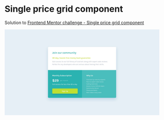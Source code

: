 # Single price grid component

Solution to [Frontend Mentor challenge - Single price grid component](https://www.frontendmentor.io/challenges/single-price-grid-component-5ce41129d0ff452fec5abbbc)

![page screenshot](design/desktop-design.jpg)
